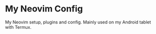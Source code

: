 # My Neovim Config
My Neovim setup, plugins and config. Mainly used on my Android tablet with Termux.
